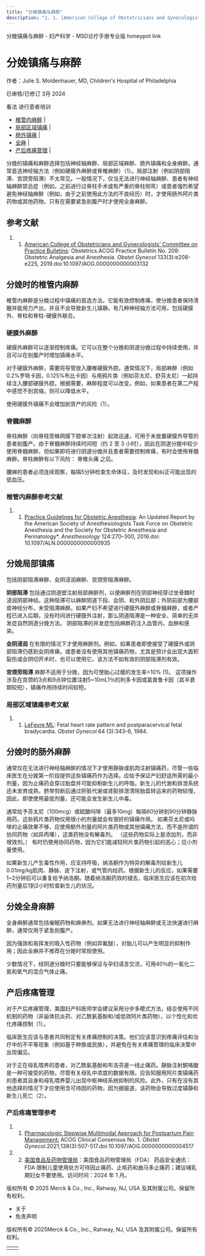 ```yaml
---
title: "分娩镇痛与麻醉"
description: "1. 1. [American College of Obstetricians and Gynecologists' Committee on Practice Bulletins](https://pubmed.ncbi.nlm.nih.gov/30801474/): Obstetrics.ACOG Practice Bulletin No. 209: Obstetric Analgesia and Anesthesia. _Obstet Gynecol_ 133(3):e208-e225, 2019.doi:10.1097/AOG.0000000000003132"
---
```


﻿分娩镇痛与麻醉 \- 妇产科学 \- MSD诊疗手册专业版 honeypot link

# 分娩镇痛与麻醉

作者：Julie S. Moldenhauer, MD, Children's Hospital of Philadelphia

已审核/已修订 3月 2024

看法 进行患者培训

- [椎管内麻醉](#椎管内麻醉_v88632241_zh) \|
- [局部区域镇痛](#局部区域镇痛_v88632262_zh) \|
- [肠外镇痛](#肠外镇痛_v88632276_zh) \|
- [全麻](#全麻_v88632283_zh) \|
- [产后疼痛管理](#产后疼痛管理_v88632289_zh) \|

分娩的镇痛和麻醉选择包括神经轴麻醉、局部区域麻醉、肠外镇痛和全身麻醉。通常首选神经轴方法（例如硬膜外麻醉或脊椎麻醉）（1）。局部注射（例如阴部阻滞、宫颈旁阻滞）不太常见。一般情况下，仅当无法进行神经轴麻醉、患者有神经轴麻醉禁忌症（例如，之前进行过脊柱手术或有严重的脊柱侧弯）或患者强烈希望避免神经轴麻醉（例如，由于之前使用此方法的不良经历）时，才使用肠外阿片类药物或其他药物。只有在需要紧急剖腹产时才使用全身麻醉。

## 参考文献

1. 1. [American College of Obstetricians and Gynecologists' Committee on Practice Bulletins](https://pubmed.ncbi.nlm.nih.gov/30801474/): Obstetrics.ACOG Practice Bulletin No. 209: Obstetric Analgesia and Anesthesia. _Obstet Gynecol_ 133(3):e208-e225, 2019.doi:10.1097/AOG.0000000000003132


## 分娩时的椎管内麻醉

椎管内麻醉是分娩过程中镇痛的首选方法。它能有效控制疼痛，使分娩患者保持清醒并能用力产出，并且不会导致新生儿镇静。有几种神经轴方法可用，包括硬膜外、脊柱和脊柱-硬膜外联合。

### 硬膜外麻醉

硬膜外麻醉可以逐渐控制疼痛。它可以在整个分娩和阴道分娩过程中持续使用，并且可以在剖腹产时增加镇痛水平。

对于硬膜外麻醉，需要将导管放入腰椎硬膜外腔。通常情况下，局部麻醉（例如0.2%罗哌卡因，0.125%布比卡因）与用鸦片类（例如芬太尼、舒芬太尼）一起持续注入腰部硬膜外腔。根据需要，麻醉程度可以改变。例如，如果患者在第二产程中感觉不到宫缩，则可以降低水平。

使用硬膜外镇痛不会增加剖宫产的风险（1）。

### 脊髓麻醉

脊柱麻醉（向脊柱旁蛛网膜下腔单次注射）起效迅速，可用于未放置硬膜外导管的患者剖腹产。由于脊髓麻醉持续时间短（约 2 至 3 小时），因此在阴道分娩中较少使用脊髓麻醉，但如果即将进行阴道分娩并且患者需要控制疼痛，有时会使用脊髓麻醉。脊柱麻醉有以下风险： 脊椎头痛 之后。

腰麻的患者必须连续观察，每隔5分钟检查生命体征，及时发现和纠正可能出现的低血压。

### 椎管内麻醉参考文献

1. 1. [Practice Guidelines for Obstetric Anesthesia](http://anesthesiology.pubs.asahq.org/article.aspx?articleID=2471779): An Updated Report by the American Society of Anesthesiologists Task Force on Obstetric Anesthesia and the Society for Obstetric Anesthesia and Perinatology\*. _Anesthesiology_ 124:270–300, 2016.doi: 10.1097/ALN.0000000000000935


## 分娩局部镇痛

包括阴部阻滞麻醉、会阴浸润麻醉、宫颈旁阻滞麻醉。

**阴部阻滞** 包括通过阴道壁注射局部麻醉剂，以便麻醉剂在阴部神经穿过坐骨棘时浸润阴部神经。这种阻滞可以麻醉阴道下段、会阴、和外阴后部；外阴前部为腰部皮神经分布，未受阻滞麻醉。如果产妇不希望进行硬膜外麻醉或脊髓麻醉，或者产程已进入后期，没有时间进行硬膜外注射，那么阴道阻滞是一种安全、简单的无并发症自然阴道分娩方法。 阴部阻滞的并发症包括麻醉药注入血管内、血肿和感染。

**会阴浸润** 在有限的情况下才使用麻醉剂。例如，如果患者即使接受了硬膜外或阴部阻滞仍感到会阴疼痛，或患者没有使用其他镇痛药物，尤其是预计会出现大面积裂伤或会阴切开术时，也可以使用它。该方法不如有效的阴部阻滞剂有效。

**宫颈旁阻滞** 麻醉不适用于分娩，因为可使胎心过缓的发生率>10% (1)。 这项操作涉及在宫颈的3点和9点钟位置注射5~10mL1％的利多卡因或氯普鲁卡因（其半衰期较短），镇痛作用持续时间较短。

### 局部区域镇痛参考文献

1. 1. [LeFevre ML](https://www.ncbi.nlm.nih.gov/pubmed/6462564): Fetal heart rate pattern and postparacervical fetal bradycardia. _Obstet Gynecol_ 64 (3):343–6, 1984.


## 分娩时的肠外麻醉

通常仅在无法进行神经轴麻醉的情况下才使用静脉或肌肉注射镇痛药，尽管一些临床医生在分娩第一阶段提供这些镇痛药作为选择。应给予保证产妇舒适所需的最小剂量，因为止痛药会穿过胎盘并可能抑制新生儿的呼吸。新生儿的代谢和排泄系统还未发育成熟，脐带剪断后通过肝脏代谢或肾脏排泄清除胎盘转运来的药物较慢，因此，即使使用最低剂量，还可能会发生新生儿中毒。

通常给予芬太尼（100mcg）或硫酸吗啡（最多10mg）每隔60分钟到90分钟静脉用药。这些鸦片类药物仅用很小的剂量就会有很好的镇痛作用。 如果芬太尼或吗啡的止痛效果不够，应使用额外剂量的阿片类药物或其他镇痛方法，而不是所谓的协同药物（如异丙嗪），这类药物没有解毒剂。 （这些药物实际上是添加剂，而非增效剂。） 有时仍使用协同药物，因为它们能减轻阿片类药物引起的恶心；应小剂量使用。

如果新生儿产生毒性作用，应支持呼吸，纳洛酮作为特异的解毒剂给新生儿0.01mg/kg肌肉、静脉、皮下注射，或气管内给药。根据新生儿的反应，如果需要1~2分钟后可以重复给予纳洛酮。随着纳洛酮药效的褪去，临床医生应该在初次给药剂量后1到2小时检查新生儿的状况。

## 分娩全身麻醉

全身麻醉通常包括催眠药物和麻痹剂。如果无法进行神经轴麻醉或无法快速进行麻醉，通常仅用于紧急剖腹产。

因为强效和易挥发的吸入性药物（例如异氟醚），对胎儿可以产生明显的抑制作用；因此全麻并不推荐在分娩时常规使用。

少数情况下，经阴道分娩时只要能够保证与孕妇语言交流，可用40％的一氧化二氮和氧气的混合气体止痛。

## 产后疼痛管理

对于产后疼痛管理，美国妇产科医师学会建议采用分步多模式方法，结合使用不同机制的药物（非甾体抗炎药、对乙酰氨基酚和/或低效阿片类药物），以个性化和优化疼痛控制（1）。

临床医生应该与患者共同制定有关疼痛控制的决策。他们应该意识到疼痛评估和治疗中的不平等现象（例如基于种族或民族），并避免在有关疼痛管理的临床决策中出现偏见。

对于正在母乳喂养的患者，对乙酰氨基酚和布洛芬是一线止痛药。静脉注射酮咯酸是一种可接受的药物，尽管有关母乳中浓度的数据有限。应告知服用阿片类镇痛药的患者其自身和母乳喂养婴儿出现中枢神经系统抑制的风险。此外，只有在没有其他选择的情况下才应使用含可待因的药物，因为据报道，该药物会导致过度镇静和新生儿死亡（2）。

### 产后疼痛管理参考

1. 1. [Pharmacologic Stepwise Multimodal Approach for Postpartum Pain Management:](https://www.acog.org/clinical/clinical-guidance/clinical-consensus/articles/2021/09/pharmacologic-stepwise-multimodal-approach-for-postpartum-pain-management) ACOG Clinical Consensus No. 1. _Obstet Gynecol_.2021;138(3):507-517.doi:10.1097/AOG.0000000000004517

2. 2. [美国食品及药物管理局](https://www.fda.gov/drugs/drug-safety-and-availability/fda-drug-safety-communication-fda-restricts-use-prescription-codeine-pain-and-cough-medicines-and)：美国食品药物管理局（FDA） 药品安全通讯：FDA 限制儿童使用处方可待因止痛药、止咳药和曲马多止痛药；建议哺乳期妇女不要使用。访问时间：2024 年 1 月。




版权所有 © 2025
Merck & Co., Inc., Rahway, NJ, USA 及其附属公司。保留所有权利。

- 关于
- 免责声明

版权所有© 2025Merck & Co., Inc., Rahway, NJ, USA 及其附属公司。保留所有权利。

|     |     |
| --- | --- |
|  |  |